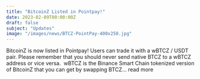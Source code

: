 ```yaml
---
title: "BitcoinZ Listed in Pointpay!"
date: 2023-02-09T00:00:00Z
draft: false
subject: "Updates"
image: "/images/news/BTCZ-PointPay-400x250.jpg"
---
```


BitcoinZ is now listed in Pointpay! Users can trade it with a wBTCZ / USDT pair. Please remember that you should never send native BTCZ to a wBTCZ address or vice versa.  wBTCZ is the Binance Smart Chain tokenized version of BitcoinZ that you can get by swapping BTCZ...
read more
